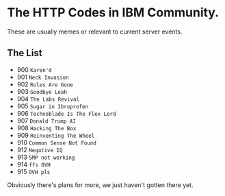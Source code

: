 # The HTTP Codes in IBM Community.
These are usually memes or relevant to current server events.

## The List
- 900 `Karen'd`
- 901 `Neck Invasion`
- 902 `Roles Are Gone`
- 903 `Goodbye Leah`
- 904 `The Labs Revival`
- 905 `Sugar in Ibruprofen`
- 906 `Technoblade Is The Flex Lord`
- 907 `Donald Trump AI`
- 908 `Hacking The Box`
- 909 `Reinventing The Wheel`
- 910 `Common Sense Not Found`
- 912 `Negative IQ`
- 913 `SMP not working`
- 914 `ffs OVH`
- 915 `OVH pls`

Obviously there's plans for more, we just haven't gotten there yet.
